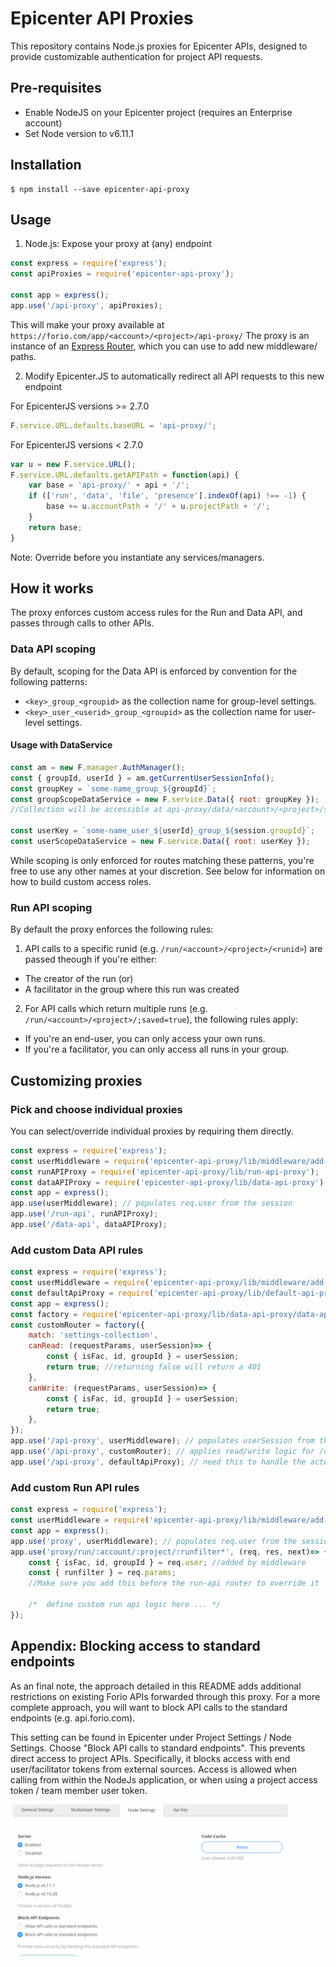 # Epicenter API Proxies

This repository contains Node.js proxies for Epicenter APIs, designed to provide customizable authentication for project API requests.

## Pre-requisites

- Enable NodeJS on your Epicenter project (requires an Enterprise account)
- Set Node version to v6.11.1

## Installation
```
$ npm install --save epicenter-api-proxy
```

## Usage

1. Node.js: Expose your proxy at (any) endpoint
```js
const express = require('express');
const apiProxies = require('epicenter-api-proxy');

const app = express();
app.use('/api-proxy', apiProxies);
```
This will make your proxy available at `https://forio.com/app/<account>/<project>/api-proxy/`
The proxy is an instance of an [Express Router](https://expressjs.com/en/4x/api.html#router), which you can use to add new middleware/ paths.

2. Modify Epicenter.JS to automatically redirect all API requests to this new endpoint

For EpicenterJS versions >= 2.7.0
```js
F.service.URL.defaults.baseURL = 'api-proxy/';
```

For EpicenterJS versions < 2.7.0
```js
var u = new F.service.URL();
F.service.URL.defaults.getAPIPath = function(api) {
    var base = 'api-proxy/' + api + '/';
    if (['run', 'data', 'file', 'presence'].indexOf(api) !== -1) {
        base += u.accountPath + '/' + u.projectPath + '/';
    }
    return base;
}
```
Note: Override before you instantiate any services/managers.

## How it works

The proxy enforces custom access rules for the Run and Data API, and passes through calls to other APIs.

### Data API scoping

By default, scoping for the Data API is enforced by convention for the following patterns:

* `<key>_group_<groupid>` as the collection name for group-level settings.
* `<key>_user_<userid>_group_<groupid>` as the collection name for user-level settings.

#### Usage with DataService

```js
const am = new F.manager.AuthManager();
const { groupId, userId } = am.getCurrentUserSessionInfo();
const groupKey = `some-name_group_${groupId}`;
const groupScopeDataService = new F.service.Data({ root: groupKey });
//Collection will be accessible at api-proxy/data/<account>/<project>/some-name_group_<groupid>

const userKey = `some-name_user_${userId}_group_${session.groupId}`;
const userScopeDataService = new F.service.Data({ root: userKey });
```

While scoping is only enforced for routes matching these patterns, you're free to use any other names at your discretion. See below for information on how to build custom access roles.

### Run API scoping

By default the proxy enforces the following rules:

1. API calls to a specific runid (e.g. `/run/<account>/<project>/<runid>`) are passed theough if you're either:

- The creator of the run (or)
- A facilitator in the group where this run was created


2. For API calls which return multiple runs (e.g. `/run/<account>/<project>/;saved=true`), the following rules apply:

- If you're an end-user, you can only access your own runs.
- If you're a facilitator, you can only access all runs in your group.

## Customizing proxies

### Pick and choose individual proxies

You can select/override individual proxies by requiring them directly.

```js
const express = require('express');
const userMiddleware = require('epicenter-api-proxy/lib/middleware/add-user-middleware');
const runAPIProxy = require('epicenter-api-proxy/lib/run-api-proxy');
const dataAPIProxy = require('epicenter-api-proxy/lib/data-api-proxy');
const app = express();
app.use(userMiddleware); // populates req.user from the session
app.use('/run-api', runAPIProxy);
app.use('/data-api', dataAPIProxy);
```

### Add custom Data API rules
```js
const express = require('express');
const userMiddleware = require('epicenter-api-proxy/lib/middleware/add-user-middleware');
const defaultApiProxy = require('epicenter-api-proxy/lib/default-api-proxy');
const app = express();
const factory = require('epicenter-api-proxy/lib/data-api-proxy/data-api-router-factory');
const customRouter = factory({
    match: 'settings-collection',
    canRead: (requestParams, userSession)=> {
        const { isFac, id, groupId } = userSession;
        return true; //returning false will return a 401
    },
    canWrite: (requestParams, userSession)=> {
        const { isFac, id, groupId } = userSession;
        return true;
    },
});
app.use('/api-proxy', userMiddleware); // populates userSession from the session
app.use('/api-proxy', customRouter); // applies read/write logic for /data/<acc>/<project>/settings-collection
app.use('/api-proxy', defaultApiProxy); // need this to handle the actual request
```

### Add custom Run API rules
```js
const express = require('express');
const userMiddleware = require('epicenter-api-proxy/lib/middleware/add-user-middleware');
const app = express();
app.use('proxy', userMiddleware); // populates req.user from the session
app.use('proxy/run/:account/:project/:runfilter*', (req, res, next)=> {
    const { isFac, id, groupId } = req.user; //added by middleware
    const { runfilter } = req.params;
    //Make sure you add this before the run-api router to override it

    /*  define custom run api logic here ... */
});
```


## Appendix: Blocking access to standard endpoints

As an final note, the approach detailed in this README adds additional restrictions on existing Forio APIs forwarded through this proxy.   For a more complete approach, you will want to block API calls to the standard endpoints (e.g. api.forio.com).   

This setting can be found in Epicenter under Project Settings / Node Settings.  Choose "Block API calls to standard endpoints".   This prevents direct access to project APIs.  Specifically, it blocks access with end user/facilitator tokens from external sources.   Access is allowed when calling from within the NodeJs application, or when using a project access token / team member user token.

![Node settings](node-settings.png "Node settings")

